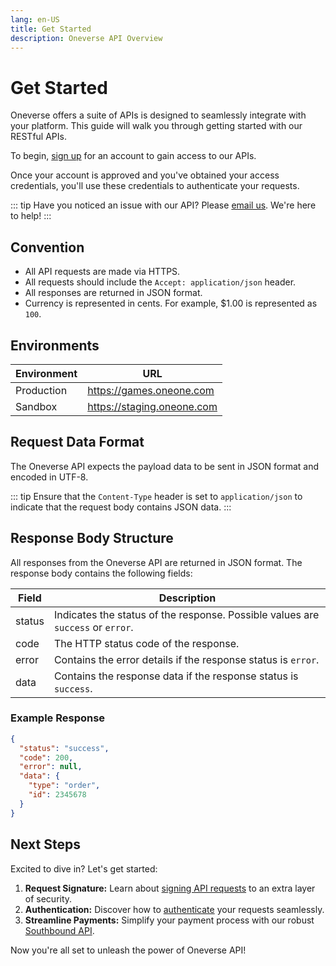 ```yaml
---
lang: en-US
title: Get Started
description: Oneverse API Overview
---
```


# Get Started

Oneverse offers a suite of APIs is designed to seamlessly integrate with your platform. This guide will walk you through getting started with our RESTful APIs.

To begin, [sign up][email] for an account to gain access to our APIs.

Once your account is approved and you've obtained your access credentials, you'll use these credentials to authenticate your requests.

::: tip
Have you noticed an issue with our API? Please [email us][email]. We're here to help!
:::

## Convention

- All API requests are made via HTTPS.
- All requests should include the `Accept: application/json` header.
- All responses are returned in JSON format.
- Currency is represented in cents. For example, $1.00 is represented as `100`.

## Environments

| Environment | URL                        |
| ----------- | -------------------------- |
| Production  | https://games.oneone.com   |
| Sandbox     | https://staging.oneone.com |

## Request Data Format

The Oneverse API expects the payload data to be sent in JSON format and encoded in UTF-8.

::: tip
Ensure that the `Content-Type` header is set to `application/json` to indicate that the request body contains JSON data.
:::

## Response Body Structure

All responses from the Oneverse API are returned in JSON format. The response body contains the following fields:

| Field  | Description                                                                     |
| ------ | ------------------------------------------------------------------------------- |
| status | Indicates the status of the response. Possible values are `success` or `error`. |
| code   | The HTTP status code of the response.                                           |
| error  | Contains the error details if the response status is `error`.                   |
| data   | Contains the response data if the response status is `success`.                 |

### Example Response

```json
{
  "status": "success",
  "code": 200,
  "error": null,
  "data": {
    "type": "order",
    "id": 2345678
  }
}
```

## Next Steps

Excited to dive in? Let's get started:

1. **Request Signature:** Learn about [signing API requests][sign-requests] to an extra layer of security.
2. **Authentication:** Discover how to [authenticate][authentication] your requests seamlessly.
3. **Streamline Payments:** Simplify your payment process with our robust [Southbound API][paymentApi].

Now you're all set to unleash the power of Oneverse API!

[sign-requests]: /guide/signing-requests.md
[authentication]: /guide/authentication.md
[paymentApi]: /reference/southbound-api.md
[email]: mailto:tech@oneone.com
